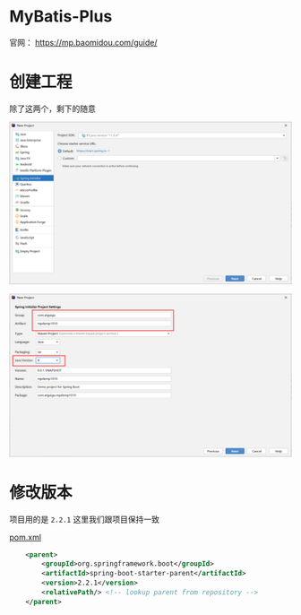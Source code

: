 # MyBatis-Plus

官网： https://mp.baomidou.com/guide/

# 创建工程

除了这两个，剩下的随意

![image-20210326154938010](image/image-20210326154938010.png)

![image-20210326155101226](image/image-20210326155101226.png)

# 修改版本

项目用的是 `2.2.1` 这里我们跟项目保持一致

[pom.xml](mpdemo1010/pom.xml)

```xml
    <parent>
        <groupId>org.springframework.boot</groupId>
        <artifactId>spring-boot-starter-parent</artifactId>
        <version>2.2.1</version>
        <relativePath/> <!-- lookup parent from repository -->
    </parent>
```





